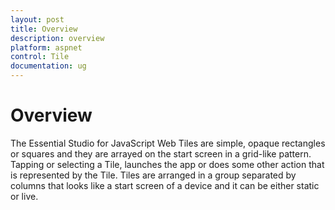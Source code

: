 ```yaml
---
layout: post
title: Overview
description: overview
platform: aspnet
control: Tile
documentation: ug
---
```


# Overview

The Essential Studio for JavaScript Web Tiles are simple, opaque rectangles or squares and they are arrayed on the start screen in a grid-like pattern. Tapping or selecting a Tile, launches the app or does some other action that is represented by the Tile. Tiles are arranged in a group separated by columns that looks like a start screen of a device and it can be either static or live.

